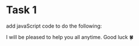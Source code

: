 # Task 1

add javaScript code to do the following:
<!-- - click on like button will change the icon and the "Like" word into blue. -->
<!-- - click on share will open a new page. -->
<!-- - click on the comment button will open a prompt pop-up. -->
<!-- - typing anything on the top input bar will change the "message here" of all posts into the new message. -->
<!-- - if the user input of the top bar contains at least one number add image element to any post containing a photo of google.com. -->
<!-- - make a class named car with 3 attributes (model, make, velocity) and with 2 functions (add, subtract) that take 2 numbers and returns the result. -->
<!-- - make 3 objects of that class and display thier contents in the console. -->
<!-- - make a JSON variable named person with (name, age, city) as a string and convert it into object then display it's data in all elements "h2" in class "post__info". -->

I will be pleased to help you all anytime.
Good luck 🍀
